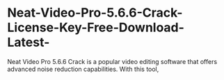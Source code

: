 # Neat-Video-Pro-5.6.6-Crack-License-Key-Free-Download-Latest-
Neat Video Pro 5.6.6 Crack is a popular video editing software that offers advanced noise reduction capabilities. With this tool, 

